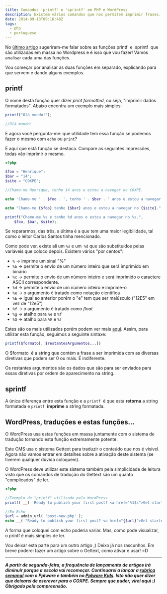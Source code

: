 ```yaml
---
title: Comandos 'printf' e 'sprintf' em PHP e WordPress
description: Existem vários comandos que nos permitem imprimir frases. Porque é que existem vários? Alguns tornam o texto mais claro, como o 'printf' e o 'sprint'.
date: 2014-09-13T09:16:48Z
tags:
  - php
  - portuguese
---
```


No [último artigo](/2014/09/09/php-interpolacao-concatenacao) sugeriram-me falar sobre as funções printf  e  sprintf  que são utilizadas em massa no Wordpress e é isso que vou fazer! Vamos analisar cada uma das funções.

<!--more-->

Vou começar por analisar as duas funções em separado, explicando para que servem e dando alguns exemplos.

## printf

O nome desta função quer dizer _print formatted_, ou seja, "imprimir dados formatados". Abaixo encontra um exemplo mais simples:

```php
printf("Olá mundo!");

//Olá mundo!
```

E agora você pergunta-me: que utilidade tem essa função se podemos fazer o mesmo com `echo` ou `print`?

É aqui que está função se destaca. Compare as seguintes impressões, todas vão imprimir o mesmo.

```php
<?php

$foo = "Henrique";
$bar = "14";
$site = "COXPE";

//Chamo-me Henrique, tenho 14 anos e estou a navegar no COXPE.

echo 'Chamo-me ' . $foo . ', tenho ' . $bar . ' anos e estou a navegar no ' . $site . '.';

echo "Chamo-me {$foo} tenho {$bar} anos e estou a navegar no {$site}.";

printf("Chamo-me %s e tenho %d anos e estou a navegar no %s.",
	$foo, $bar, $site);
```

Se repararmos, das três, a última é a que tem uma maior legibilidade, tal como o leitor Carlos Santos tinha mencionado.

Como pode ver, existe ali um `%s` e um` %d` que são substituídos pelas variáveis que coloco depois. Existem vários "por centos":

  * `%` → imprime um sinal "%"
  * `%b` → permite o envio de um número inteiro que será imprimido em binário
  * `%c` → permite o envio de um número inteiro e será imprimido o caractere ASCII correspondente.
  * `%d` → permite o envio de um número inteiro e imprime-o
  * `%e` → o argumento é tratado como notação científica
  * `%E` → igual ao anterior porém o "e" tem que ser maiúsculo ("12E5" em vez de "12e5")
  * `%f` → o argumento é tratado como _float_
  * `%g` → atalho para `%e` e `%f`
  * `%G` → atalho para `%E` e `%f`

Estes são os mais utilizados porém podem ver mais [aqui](http://php.net/manual/en/function.sprintf.php). Assim, para utilizar esta função, seguimos a seguinte sintaxe:

```php
printf($formato[, $restantesArgumentos...])
```

O $formato  é a string que contém a frase a ser imprimida com as diversas diretivas que podem ser 0 ou mais. É indiferente.

Os restantes argumentos são os dados que são para ser enviados para essas diretivas por ordem de aparecimento na string.

## sprintf

A única diferença entre esta função e a `printf`  é que esta **retorna** a string formatada e `printf`  **imprime** a string formatada.

## WordPress, traduções e estas funções...

O WordPress usa estas funções em massa juntamente com o sistema de tradução tornando esta função extremamente potente.

Este CMS usa o sistema Gettext para traduzir o conteúdo que nos é visível. Agora não vamos entrar em detalhes sobre a ativação deste sistema (se tiverem qualquer dúvida coloquem).

O WordPress deve utilizar este sistema também pela simplicidade de leitura visto que os comandos de tradução do Gettext são um quanto "complicados" de ler.

```php
<?php

//Exemplo de "printf" utilizado pelo WordPress
printf( __( 'Ready to publish your first post? <a href="%1$s">Get started here</a>.', 'twentyfourteen' ), admin_url( 'post-new.php' ) );

//Em Echo
$url = admin_url( 'post-new.php' );
echo __( "Ready to publish your first post? <a href="{$url}">Get started here</a>.", 'twentyfourteen' );
```

A forma que coloquei com echo poderia variar. Mas, como pode visualizar, o printf é mais simples de ler.

Vou deixar esta parte para um outro artigo ;) Deixo já nos rascunhos. Em breve poderei fazer um artigo sobre o Gettext, como ativar e usar! =D

* * *

**_A partir de segunda-feira, a frequência de lançamento de artigos irá diminuir porque a escola vai recomeçar. Continuarei a lançar a [rubrica semanal](http://pplware.sapo.pt/tutoriais/programacao/vamos-programar-introducao-a-programacao-2/) com o Pplware e também no [Pplware Kids](http://kids.pplware.sapo.pt/). Isto não quer dizer que deixarei de escrever para o COXPE. Sempre que puder, virei aqui :) Obrigado pela compreensão._**
